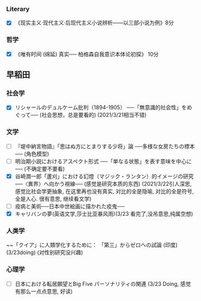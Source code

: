 ### Literary

- [X] 《现实主义·现代主义·后现代主义小说辨析——以三部小说为例》8分

### 哲学

- [X] 《唯有时间 (绵延) 真实── 柏格森自我意识本体论初探》 10分

## 早稻田

### 社会学
- [X] リシャールのデュルケーム批判（1894-1905） ──「無意識的社会性」をめぐって── (社会思想，总是要看的) (2021/3/21相当不错)

### 文学
- [ ] 『堤中納言物語』「思はぬ方にとまりする少将」論 ──多様な女房たちの標本── (角色模型)
- [ ] 明治期小説におけるアスペクト形式 ──「単なる状態」を表す意味を中心に── (不确定要不要看)
- [X] 谷崎潤一郎「蘆刈」における幻燈（マジック・ランタン）的イメージの研究 ──〈異界〉へ向かう視線── (感觉是研究本质的东西) (2021/3/22引人深思, 感觉比社会学更抽象, 在这里再也没有真实, 对比的全是隐喻, 对比的全是符号, 全是人心. 很有意思, 继续看文学)
- [ ] 疫病と美術──日本中世絵画に描かれた疫鬼──
- [X] キャリバンの夢(英语文学,莎士比亚暴风雨)(3/23 看完了,没吊意思,纯属空想)

### 人类学

~~「クイア」に人類学化するために： 「第三」からゼロへの試論 (印度) (3/23doing) (对性别研究没兴趣) 

### 心理学

- [ ] 日本における転居願望とBig Five パーソナリティの関連 (3/23 Doing, 感觉有那么一点点意思, 好读)


